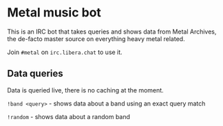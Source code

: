 # Metal music bot

This is an IRC bot that takes queries and shows data from Metal Archives, the
de-facto master source on everything heavy metal related.

Join `#metal` on `irc.libera.chat` to use it.

## Data queries

Data is queried live, there is no caching at the moment.

`!band <query>` - shows data about a band using an exact query match

`!random` - shows data about a random band
